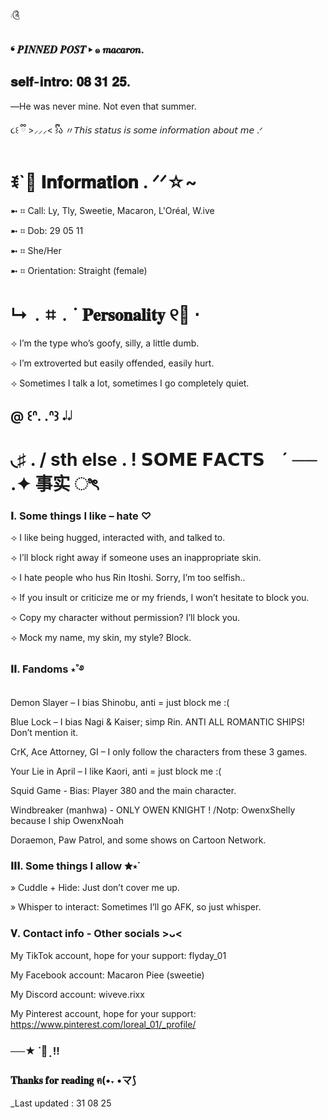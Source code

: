 ⨾༊󠀺
###    ❛  𝑷𝑰𝑵𝑵𝑬𝑫 𝑷𝑶𝑺𝑻 ▸ ๑ 𝒎𝒂𝒄𝒂𝒓𝒐𝒏.
##                     𝐬𝐞𝐥𝐟-𝐢𝐧𝐭𝐫𝐨: 𝟎𝟖 𝟑𝟏 𝟐𝟓.
―He was never mine. Not even that summer.

૮꒰ ྀི >⸝⸝⸝< ྀི꒱ა   〃𝘛𝘩𝘪𝘴 𝘴𝘵𝘢𝘵𝘶𝘴 𝘪𝘴 𝘴𝘰𝘮𝘦 𝘪𝘯𝘧𝘰𝘳𝘮𝘢𝘵𝘪𝘰𝘯 𝘢𝘣𝘰𝘶𝘵 𝘮𝘦 .ᐟ

# ꉂ`🍥 𝐈𝐧𝐟𝐨𝐫𝐦𝐚𝐭𝐢𝐨𝐧 . ᐟᐟ☆~  

  ➼ ⌗ Call: Ly, Tly, Sweetie, Macaron, L'Oréal, W.ive

  ➼ ⌗ Dob: 29 05 11

  ➼ ⌗ She/Her

  ➼ ⌗ Orientation: Straight (female)


#  ↳﹒⌗﹒˙ 𝐏𝐞𝐫𝐬𝐨𝐧𝐚𝐥𝐢𝐭𝐲 ୧🍮 ⋅

⟢ I’m the type who’s goofy, silly, a little dumb.

⟢ I’m extroverted but easily offended, easily hurt.

⟢ Sometimes I talk a lot, sometimes I go completely quiet.

##                                @ ꒰ᐢ. .ᐢ꒱       𝆺𝅥𝆹𝅥
#         ◟♯ . / sth else . ! 𝗦𝗢𝗠𝗘 𝗙𝗔𝗖𝗧𝗦 ⠀´ ── .✦   事实 ಿৎ  
###      𝐈. Some things I like – hate ♡
⟢ I like being hugged, interacted with, and talked to.

⟢ I’ll block right away if someone uses an inappropriate skin.

⟢ I hate people who hus Rin Itoshi. Sorry, I’m too selfish..

⟢ If you insult or criticize me or my friends, I won’t hesitate to block you.

⟢ Copy my character without permission? I’ll block you.

⟢ Mock my name, my skin, my style? Block.

###      𝐈𝐈. Fandoms ⋆˚࿔
  Demon Slayer – I bias Shinobu, anti = just block me :(

  Blue Lock – I bias Nagi & Kaiser; simp Rin. ANTI ALL ROMANTIC SHIPS! Don’t mention it.

  CrK, Ace Attorney, GI – I only follow the characters from these 3 games.

  Your Lie in April – I like Kaori, anti = just block me :(

  Squid Game - Bias: Player 380 and the main character.

  Windbreaker (manhwa) - ONLY OWEN KNIGHT ! /Notp: OwenxShelly because I ship OwenxNoah

  Doraemon, Paw Patrol, and some shows on Cartoon Network.

###      𝐈𝐈𝐈. Some things I allow ✮⋆˙
   » Cuddle + Hide: Just don’t cover me up.

   » Whisper to interact: Sometimes I’ll go AFK, so just whisper.

###      𝐕. Contact info - Other socials >ᴗ<
My TikTok account, hope for your support: flyday_01

My Facebook account: Macaron Piee (sweetie)

My Discord account: wiveve.rixx

My Pinterest account, hope for your support: https://www.pinterest.com/loreal_01/_profile/

### ──★ ˙🍥 ̟ !!
### 𝐓𝐡𝐚𝐧𝐤𝐬 𝐟𝐨𝐫 𝐫𝐞𝐚𝐝𝐢𝐧𝐠  ฅ(•˕ •マ⟆
_Last updated : 31 08 25
